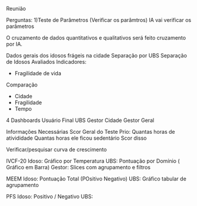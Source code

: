 
Reunião

Perguntas:
1)Teste de Parâmetros (Verificar os parâmtros)
IA vai verificar os parâmetros

O cruzamento de dados quantitativos e qualitativos será feito cruzamento por IA.

Dados gerais dos idosos frágeis na cidade
Separação por UBS
Separação de Idosos Avaliados
Indicadores:
- Fragilidade de vida

Comparação 
- Cidade 
- Fragilidade
- Tempo

4 Dashboards
Usuário Final
UBS
Gestor Cidade
Gestor Geral

Informações Necessárias
Scor Geral do Teste
Prio: 
Quantas horas de ativididade
Quantas horas ele ficou sedentário
Scor disso

Verificar/pesquisar curva de crescimento

IVCF-20
Idoso: Gráfico por Temperatura
UBS: Pontuação por Domínio ( Gráfico em Barra)
Gestor: Slices com agrupamento e filtros

MEEM
Idoso: Pontuação Total (POsitivo Negativo)
UBS: Gráfico tabular de agrupamento

PFS
Idoso: Positivo / Negativo
UBS: 
